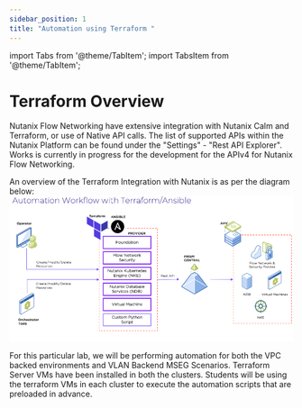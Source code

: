 ```yaml
---
sidebar_position: 1
title: "Automation using Terraform "
---
```



import Tabs from '@theme/TabItem';
import TabsItem from '@theme/TabItem';


# Terraform Overview


Nutanix Flow Networking have extensive integration with Nutanix Calm and Terraform, or use of Native API calls. The list of supported APIs within the Nutanix Platform can be found under the "Settings" - "Rest API Explorer". Works is currently in progress for the development for the APIv4 for Nutanix Flow Networking. 

An overview of the Terraform Integration with Nutanix is as per the diagram below:
    ![](img/terraform_1.png)


For this particular lab, we will be performing automation for both the VPC backed environments and VLAN Backend MSEG Scenarios. Terraform Server VMs have been installed in both the clusters. Students will be using the terraform VMs in each cluster to execute the automation scripts that are preloaded in advance. 
